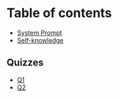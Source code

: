 # Table of contents

* [System Prompt](README.md)
* [Self-knowledge](self-knowledge.md)

## Quizzes

* [Q1](quizzes/q1.md)
* [Q2](quizzes/q2.md)
